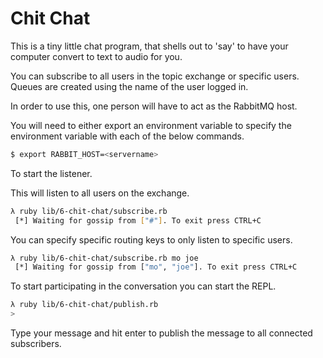 # Chit Chat

This is a tiny little chat program, that shells out to 'say' to have
your computer convert to text to audio for you.

You can subscribe to all users in the topic exchange or specific users.
Queues are created using the name of the user logged in.

In order to use this, one person will have to act as the RabbitMQ host.

You will need to either export an environment variable to specify the
environment variable with each of the below commands.

```bash
$ export RABBIT_HOST=<servername>
```

To start the listener.

This will listen to all users on the exchange.

```bash
λ ruby lib/6-chit-chat/subscribe.rb 
 [*] Waiting for gossip from ["#"]. To exit press CTRL+C
```

You can specify specific routing keys to only listen to specific users.

```bash
λ ruby lib/6-chit-chat/subscribe.rb mo joe
 [*] Waiting for gossip from ["mo", "joe"]. To exit press CTRL+C
```

To start participating in the conversation you can start the REPL.

```bash
λ ruby lib/6-chit-chat/publish.rb
> 
```

Type your message and hit enter to publish the message to all connected
subscribers.
